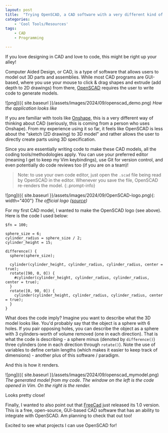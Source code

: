 ```yaml
---
layout: post
title:  "Trying OpenSCAD, a CAD software with a very different kind of interface"
categories:
    - 'Cool Tools/Resources'
tags:
    - CAD
    - Programming

---
```


If you love designing in CAD and love to code, this might be right up your alley!

Computer Aided Design, or CAD, is a type of software that allows users to model out 3D parts and assemblies.  While most CAD programs are GUI-based, where you use your mouse to click & drag shapes and extrude (add depth to 2D drawings) from there, [OpenSCAD](https://openscad.org/) requires the user to write code to generate models.

![png]({{ site.baseurl }}/assets/images/2024/09/openscad_demo.png)
_How the application looks like_

If you are familiar with tools like [Onshape](https://www.onshape.com/), this is a very different way of thinking about CAD (seriously, this is coming from a person who uses Onshape).  From my experience using it so far, it feels like OpenSCAD is less about the "sketch (2D drawing) to 3D model" and rather allows the user to directly create parts using 3D specification.

Since you are essentially writing code to make these CAD models, all the coding tools/methodologies apply.  You can use your preferred editor (meaning I get to keep my Vim keybindings), use Git for version control, and even potentially do code reviews too (if you are on a team)!

> Note: to use your own code editor, just open the `.scad` file being read by OpenSCAD in the editor.  Whenever you save the file, OpenSCAD re-renders the model.
{:.prompt-info}

![png]({{ site.baseurl }}/assets/images/2024/09/OpenSCAD-logo.png){: width="400"}
_The official logo ([source](https://commons.wikimedia.org/wiki/File:OpenSCAD-logo.png))_

For my first CAD model, I wanted to make the OpenSCAD logo (see above).  Here is the code I used below:

```text
$fn = 100;

sphere_size = 6;
cylinder_radius = sphere_size / 2;
cylinder_height = 15;

difference() {
  sphere(sphere_size);
  
  cylinder(cylinder_height, cylinder_radius, cylinder_radius, center = true);
  rotate([90, 0, 0]) {
    #cylinder(cylinder_height, cylinder_radius, cylinder_radius, center = true);
  }
  rotate([0, 90, 0]) {
    cylinder(cylinder_height, cylinder_radius, cylinder_radius, center = true);
  }
}
```

What does the code imply?  Imagine you want to describe what the 3D model looks like.  You'd probably say that the object is a sphere with 6 holes.  If you pair opposing holes, you can describe the object as a sphere with 3 cylinders-worth of volume removed (one in each direction).  That is what the code is describing - a sphere minus (denoted by `difference()`) three cylinders (one in each direction through `rotate()`).  Note the use of variables to define certain lengths (which makes it easier to keep track of dimensions) - another plus of this software / paradigm.

And this is how it renders.

![png]({{ site.baseurl }}/assets/images/2024/09/openscad_mymodel.png)
_The generated model from my code.  The window on the left is the code opened in Vim.  On the right is the render._

Looks pretty close!


Finally, I wanted to also point out that [FreeCad](https://www.freecad.org/) just released its 1.0 version.  This is a free, open-source, GUI-based CAD software that has an ability to integrate with OpenSCAD.  Am planning to check that out too!

Excited to see what projects I can use OpenSCAD for!
